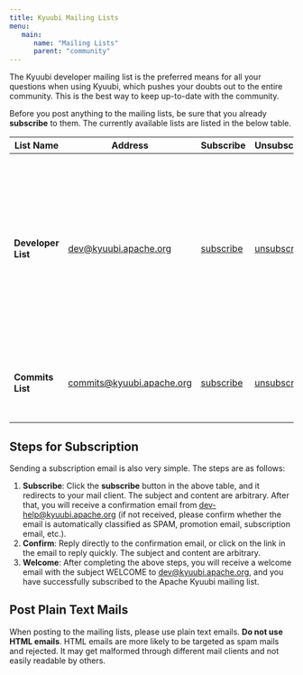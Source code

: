 ```yaml
---
title: Kyuubi Mailing Lists
menu:
   main:
      name: "Mailing Lists"
      parent: "community"
---
```

<!---
  Licensed under the Apache License, Version 2.0 (the "License");
  you may not use this file except in compliance with the License.
  You may obtain a copy of the License at

   http://www.apache.org/licenses/LICENSE-2.0

  Unless required by applicable law or agreed to in writing, software
  distributed under the License is distributed on an "AS IS" BASIS,
  WITHOUT WARRANTIES OR CONDITIONS OF ANY KIND, either express or implied.
  See the License for the specific language governing permissions and
  limitations under the License. See accompanying LICENSE file.
-->


The Kyuubi developer mailing list is the preferred means for all your questions when using Kyuubi, which pushes your doubts out to the entire community.
This is the best way to keep up-to-date with the community.

Before you post anything to the mailing lists, be sure that you already **subscribe** to them.
The currently available lists are listed in the below table.

| List Name          | Address                   | Subscribe                                               | Unsubscribe                                                 | Archive                                                                 | Usages                                                                                                                                                                          |
|--------------------|---------------------------|---------------------------------------------------------|-------------------------------------------------------------|-------------------------------------------------------------------------|---------------------------------------------------------------------------------------------------------------------------------------------------------------------------------|
| **Developer List** | dev@kyuubi.apache.org     | [subscribe](mailto:dev-subscribe@kyuubi.apache.org)     | [unsubscribe](mailto:dev-unsubscribe@kyuubi.apache.org)     | [archive](https://lists.apache.org/list.html?dev@kyuubi.apache.org)     | <ul><li>Use this list for your Kyuubi questions</li><li>Used by Kyuubi contributors to discuss development of Kyuubi</li><li>Sync discussions happen on Github Issues</li></ul> |
| **Commits List**   | commits@kyuubi.apache.org | [subscribe](mailto:commits-subscribe@kyuubi.apache.org) | [unsubscribe](mailto:commits-unsubscribe@kyuubi.apache.org) | [archive](https://lists.apache.org/list.html?commits@kyuubi.apache.org) | <ul><li>Notifications on changes to the Kyuubi codebase</li></ul>                                                                                                               |

## Steps for Subscription

Sending a subscription email is also very simple. The steps are as follows:

1. **Subscribe**: Click the **subscribe** button in the above table, and it redirects to your mail client. The subject and content are arbitrary.
   After that, you will receive a confirmation email from dev-help@kyuubi.apache.org (if not received, please confirm whether the email is automatically classified as SPAM, promotion email, subscription email, etc.).
2. **Confirm**: Reply directly to the confirmation email, or click on the link in the email to reply quickly. The subject and content are arbitrary.
3. **Welcome**: After completing the above steps, you will receive a welcome email with the subject WELCOME to dev@kyuubi.apache.org, and you have successfully subscribed to the Apache Kyuubi mailing list.

## Post Plain Text Mails

When posting to the mailing lists, please use plain text emails.
**Do not use HTML emails**.
HTML emails are more likely to be targeted as spam mails and rejected.
It may get malformed through different mail clients and not easily readable by others.
